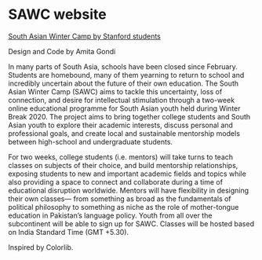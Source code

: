 # SAWC website

[South Asian Winter Camp by Stanford students](https://www.sawc.info)

Design and Code by Amita Gondi

In many parts of South Asia, schools have been closed since February. Students are homebound, many of them yearning to return to school and incredibly uncertain about the future of their own education. The South Asian Winter Camp (SAWC) aims to tackle this uncertainty, loss of connection, and desire for intellectual stimulation through a two-week online educational programme for South Asian youth held during Winter Break 2020. The project aims to bring together college students and South Asian youth to explore their academic interests, discuss personal and professional goals, and create local and sustainable mentorship models between high-school and undergraduate students. 


For two weeks, college students (i.e. mentors) will take turns to teach classes on subjects of their choice, and build mentorship relationships, exposing students to new and important academic fields and topics while also providing a space to connect and collaborate during a time of educational disruption worldwide. Mentors will have flexibility in designing their own classes— from something as broad as the fundamentals of political philosophy to something as niche as the role of mother-tongue education in Pakistan’s language policy. Youth from all over the subcontinent will be able to sign up for SAWC. Classes will be hosted based on India Standard Time (GMT +5.30). 

Inspired by Colorlib.



    
    
